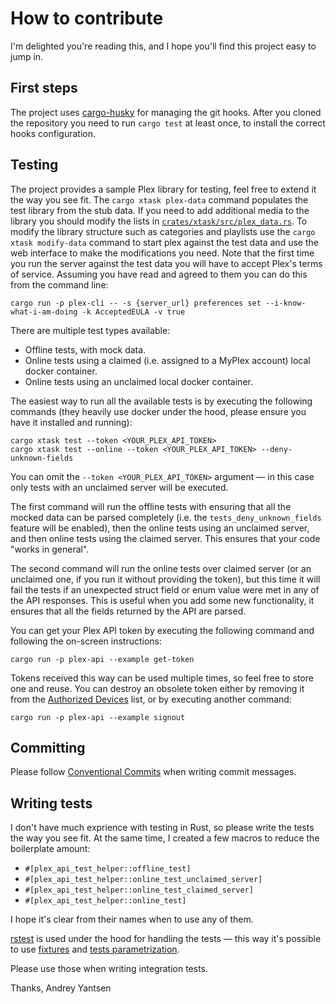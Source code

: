 # How to contribute

I'm delighted you're reading this, and I hope you'll find this project easy to jump in.

## First steps

The project uses [cargo-husky](https://crates.io/crates/cargo-husky) for managing the git
hooks. After you cloned the repository you need to run `cargo test` at least once, to
install the correct hooks configuration.

## Testing

The project provides a sample Plex library for testing, feel free to extend it the way you
see fit. The `cargo xtask plex-data` command populates the test library from the stub data.
If you need to add additional media to the library you should modify the lists in
[`crates/xtask/src/plex_data.rs`](crates/xtask/src/plex_data.rs). To modify the library structure
such as categories and playlists use the `cargo xtask modify-data` command to start plex against
the test data and use the web interface to make the modifications you need. Note that the first
time you run the server against the test data you will have to accept Plex's terms of service.
Assuming you have read and agreed to them you can do this from the command line:

```shell
cargo run -p plex-cli -- -s {server_url} preferences set --i-know-what-i-am-doing -k AcceptedEULA -v true
```

There are multiple test types available:

* Offline tests, with mock data.
* Online tests using a claimed (i.e. assigned to a MyPlex account) local docker container.
* Online tests using an unclaimed local docker container.

The easiest way to run all the available tests is by executing the following
commands (they heavily use docker under the hood, please ensure you have it
installed and running):

```shell
cargo xtask test --token <YOUR_PLEX_API_TOKEN>
cargo xtask test --online --token <YOUR_PLEX_API_TOKEN> --deny-unknown-fields
```

You can omit the `--token <YOUR_PLEX_API_TOKEN>` argument — in this case only
tests with an unclaimed server will be executed.

The first command will run the offline tests with ensuring that all the mocked
data can be parsed completely (i.e. the `tests_deny_unknown_fields` feature will
be enabled), then the online tests using an unclaimed server, and then online
tests using the claimed server. This ensures that your code "works in general".

The second command will run the online tests over claimed server (or an
unclaimed one, if you run it without providing the token), but this time it will
fail the tests if an unexpected struct field or enum value were met in any of
the API responses. This is useful when you add some new functionality, it
ensures that all the fields returned by the API are parsed.

You can get your Plex API token by executing the following command and following
the on-screen instructions:

```shell
cargo run -p plex-api --example get-token
```

Tokens received this way can be used multiple times, so feel free to store one
and reuse. You can destroy an obsolete token either by removing it from the
[Authorized Devices](https://app.plex.tv/desktop/#!/settings/devices/all) list,
or by executing another command:

```shell
cargo run -p plex-api --example signout
```

## Committing

Please follow [Conventional Commits](https://www.conventionalcommits.org/en/v1.0.0/) when writing commit
messages.

## Writing tests

I don't have much exprience with testing in Rust, so please write the tests the
way you see fit. At the same time, I created a few macros to reduce the
boilerplate amount:

* `#[plex_api_test_helper::offline_test]`
* `#[plex_api_test_helper::online_test_unclaimed_server]`
* `#[plex_api_test_helper::online_test_claimed_server]`
* `#[plex_api_test_helper::online_test]`

I hope it's clear from their names when to use any of them.

[rstest](http://docs.rs/rstest) is used under the hood for handling the tests — this way
it's possible to use [fixtures](https://docs.rs/rstest/latest/rstest/attr.rstest.html#injecting-fixtures) and
[tests parametrization](https://docs.rs/rstest/latest/rstest/attr.rstest.html#test-parametrized-cases).

Please use those when writing integration tests.

Thanks,
Andrey Yantsen

